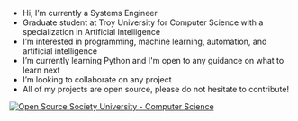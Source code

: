 - Hi, I’m currently a Systems Engineer
- Graduate student at Troy University for Computer Science with a specialization in Artificial Intelligence
- I’m interested in programming, machine learning, automation, and artificial intelligence
- I’m currently learning Python and I'm open to any guidance on what to learn next
- I’m looking to collaborate on any project
- All of my projects are open source, please do not hesitate to contribute!

[![Open Source Society University - Computer Science](https://img.shields.io/badge/OSSU-computer--science-blue.svg)](https://github.com/ossu/computer-science)

<!---
bollins7/bollins7 is a ✨ special ✨ repository because its `README.md` (this file) appears on your GitHub profile.
You can click the Preview link to take a look at your changes.
--->
